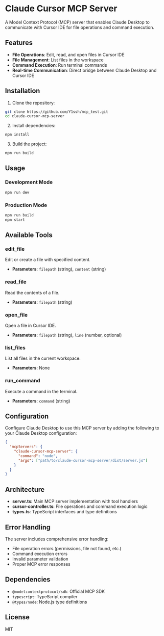 # Claude Cursor MCP Server

A Model Context Protocol (MCP) server that enables Claude Desktop to communicate with Cursor IDE for file operations and command execution.

## Features

- **File Operations**: Edit, read, and open files in Cursor IDE
- **File Management**: List files in the workspace
- **Command Execution**: Run terminal commands
- **Real-time Communication**: Direct bridge between Claude Desktop and Cursor IDE

## Installation

1. Clone the repository:
```bash
git clone https://github.com/Y1ssh/mcp_test.git
cd claude-cursor-mcp-server
```

2. Install dependencies:
```bash
npm install
```

3. Build the project:
```bash
npm run build
```

## Usage

### Development Mode
```bash
npm run dev
```

### Production Mode
```bash
npm run build
npm start
```

## Available Tools

### edit_file
Edit or create a file with specified content.
- **Parameters**: `filepath` (string), `content` (string)

### read_file
Read the contents of a file.
- **Parameters**: `filepath` (string)

### open_file
Open a file in Cursor IDE.
- **Parameters**: `filepath` (string), `line` (number, optional)

### list_files
List all files in the current workspace.
- **Parameters**: None

### run_command
Execute a command in the terminal.
- **Parameters**: `command` (string)

## Configuration

Configure Claude Desktop to use this MCP server by adding the following to your Claude Desktop configuration:

```json
{
  "mcpServers": {
    "claude-cursor-mcp-server": {
      "command": "node",
      "args": ["path/to/claude-cursor-mcp-server/dist/server.js"]
    }
  }
}
```

## Architecture

- **server.ts**: Main MCP server implementation with tool handlers
- **cursor-controller.ts**: File operations and command execution logic
- **types.ts**: TypeScript interfaces and type definitions

## Error Handling

The server includes comprehensive error handling:
- File operation errors (permissions, file not found, etc.)
- Command execution errors
- Invalid parameter validation
- Proper MCP error responses

## Dependencies

- `@modelcontextprotocol/sdk`: Official MCP SDK
- `typescript`: TypeScript compiler
- `@types/node`: Node.js type definitions

## License

MIT 